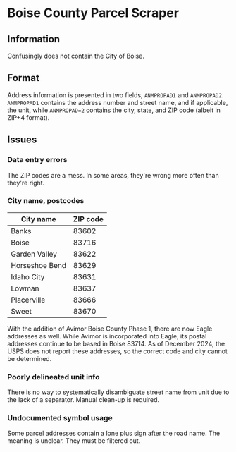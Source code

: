 # Boise County Parcel Scraper

## Information

Confusingly does not contain the City of Boise.

## Format

Address information is presented in two fields, `ANMPROPAD1` and `ANMPROPAD2`. `ANMPROPAD1` contains the address number and street name, and if applicable, the unit, while `ANMPROPAD=2` contains the city, state, and ZIP code (albeit in ZIP+4 format).

## Issues

### Data entry errors

The ZIP codes are a mess. In some areas, they're wrong more often than they're right.

### City name, postcodes

| City name | ZIP code |
| ---------- | -------- |
| Banks | 83602 |
| Boise | 83716 |
| Garden Valley | 83622 |
| Horseshoe Bend | 83629 |
| Idaho City | 83631 |
| Lowman | 83637 |
| Placerville | 83666 |
| Sweet | 83670 |

With the addition of Avimor Boise County Phase 1, there are now Eagle addresses as well. While Avimor is incorporated into Eagle, its postal addresses continue to be based in Boise 83714. As of December 2024, the USPS does not report these addresses, so the correct code and city cannot be determined.

### Poorly delineated unit info

There is no way to systematically disambiguate street name from unit due to the lack of a separator. Manual clean-up is required.

### Undocumented symbol usage

Some parcel addresses contain a lone plus sign after the road name. The meaning is unclear. They must be filtered out.
